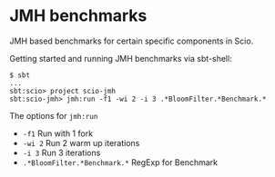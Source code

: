 # JMH benchmarks

JMH based benchmarks for certain specific components in Scio.

Getting started and running JMH benchmarks via sbt-shell:
```
$ sbt
...
sbt:scio> project scio-jmh
sbt:scio-jmh> jmh:run -f1 -wi 2 -i 3 .*BloomFilter.*Benchmark.*
```

The options for `jmh:run`
 - `-f1` Run with 1 fork
 - `-wi 2` Run 2 warm up iterations
 - `-i 3` Run 3 iterations
 - `.*BloomFilter.*Benchmark.*` RegExp for Benchmark
